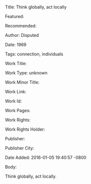 Title: Think globally, act locally

Featured: 

Recommended: 

Author: Disputed

Date: 1969

Tags: connection, individuals

Work Title: 

Work Type: unknown

Work Minor Title:  

Work Link: 

Work Id:  

Work Pages:  

Work Rights:  

Work Rights Holder:  

Publisher:  

Publisher City:  

Date Added: 2016-01-05 19:40:57 -0800

Body:

Think globally, act locally.


